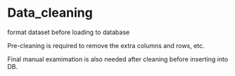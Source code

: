 # Data_cleaning
format dataset before loading to database

Pre-cleaning is required to remove the extra columns and rows, etc. 

Final manual examimation is also needed after cleaning before inserting into DB. 


